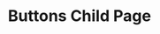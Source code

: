 ---
layout: default
title: Buttons Child Page
parent: Buttons
grand_parent: UI Components
nav_order: 1
has_children: true
---